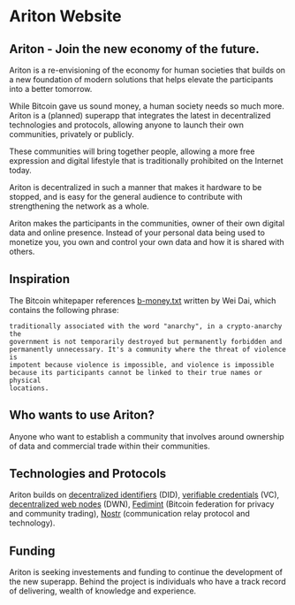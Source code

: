 # Ariton Website

## Ariton - Join the new economy of the future.

Ariton is a re-envisioning of the economy for human societies that builds on a new foundation of modern solutions that helps elevate the participants into a better tomorrow.

While Bitcoin gave us sound money, a human society needs so much more. Ariton is a (planned) superapp that integrates the latest in decentralized technologies and protocols, allowing anyone to launch their own communities, privately or publicly.

These communities will bring together people, allowing a more free expression and digital lifestyle that is traditionally prohibited on the Internet today.

Ariton is decentralized in such a manner that makes it hardware to be stopped, and is easy for the general audience to contribute with strengthening the network as a whole.

Ariton makes the participants in the communities, owner of their own digital data and online presence. Instead of your personal data being used to monetize you, you own and control your own data and how it is shared with others.

## Inspiration

The Bitcoin whitepaper references [b-money.txt](http://www.weidai.com/bmoney.txt) written by Wei Dai, which contains the following phrase:

```I am fascinated by Tim May's crypto-anarchy. Unlike the communities
traditionally associated with the word "anarchy", in a crypto-anarchy the
government is not temporarily destroyed but permanently forbidden and
permanently unnecessary. It's a community where the threat of violence is
impotent because violence is impossible, and violence is impossible
because its participants cannot be linked to their true names or physical
locations.
```

## Who wants to use Ariton?

Anyone who want to establish a community that involves around ownership of data and commercial trade within their communities.

## Technologies and Protocols

Ariton builds on [decentralized identifiers](https://developer.tbd.website/docs/web5/learn/decentralized-identifiers) (DID), [verifiable credentials](https://developer.tbd.website/docs/web5/learn/verifiable-credentials) (VC), [decentralized web nodes](https://developer.tbd.website/docs/web5/learn/decentralized-web-nodes/) (DWN), [Fedimint](https://fedimint.org/) (Bitcoin federation for privacy and community trading), [Nostr](https://nostr.com/) (communication relay protocol and technology).

## Funding

Ariton is seeking investements and funding to continue the development of the new superapp. Behind the project is individuals who have a track record of delivering, wealth of knowledge and experience.
